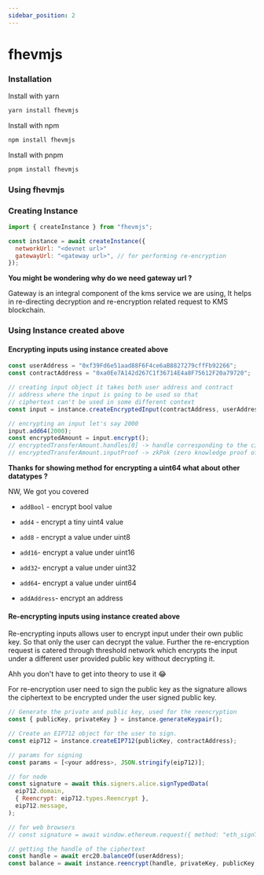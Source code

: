 ```yaml
---
sidebar_position: 2
---
```


# fhevmjs

### Installation

Install with yarn

```bash
yarn install fhevmjs
```

Install with npm

```bash
npm install fhevmjs
```

Install with pnpm
```bash
pnpm install fhevmjs
```

### Using fhevmjs

### Creating Instance 

```js
import { createInstance } from "fhevmjs";

const instance = await createInstance({
  networkUrl: "<devnet url>"
  gatewayUrl: "<gateway url>", // for performing re-encryption
});

```

**You might be wondering why do we need gateway url ?**

Gateway is an integral component of the kms service we are using, It helps in re-directing decryption and re-encryption related request to KMS blockchain.

### Using Instance created above

#### Encrypting inputs using instance created above

```js
const userAddress = "0xf39Fd6e51aad88F6F4ce6aB8827279cffFb92266";
const contractAddress = "0xa0Ee7A142d267C1f36714E4a8F75612F20a79720";

// creating input object it takes both user address and contract 
// address where the input is going to be used so that 
// ciphertext can't be used in some different context
const input = instance.createEncryptedInput(contractAddress, userAddress);

// encrypting an input let's say 2000
input.add64(2000);
const encryptedAmount = input.encrypt();
// encryptedTransferAmount.handles[0] -> handle corresponding to the ciphertext
// encryptedTransferAmount.inputProof -> zkPok (zero knowledge proof of knowledge) of ciphertext 
```

**Thanks for showing method for encrypting a uint64 what about other datatypes ?**

NW, We got you covered 

- `addBool` - encrypt bool value

- `add4` - encrypt a tiny uint4 value

- `add8` - encrypt a value under uint8
- `add16`- encrypt a value under uint16
- `add32`- encrypt a value under uint32
- `add64`- encrypt a value under uint64
- `addAddress`- encrypt an address

#### Re-encrypting inputs using instance created above

Re-encrypting inputs allows user to encrypt input under their own public key. So that only the user can decrypt the value. Further the re-encryption request is catered through threshold network which encrypts the input under a different user provided public key without decrypting it.

Ahh you don't have to get into theory to use it 😂

For re-encryption user need to sign the public key as the signature allows the ciphertext to be encrypted under the user signed public key.

```js
// Generate the private and public key, used for the reencryption
const { publicKey, privateKey } = instance.generateKeypair();

// Create an EIP712 object for the user to sign.
const eip712 = instance.createEIP712(publicKey, contractAddress);

// params for signing
const params = [<your address>, JSON.stringify(eip712)];

// for node
const signature = await this.signers.alice.signTypedData(
  eip712.domain,
  { Reencrypt: eip712.types.Reencrypt },
  eip712.message,
);

// for web browsers
// const signature = await window.ethereum.request({ method: "eth_signTypedData_v4", params });

// getting the handle of the ciphertext
const handle = await erc20.balanceOf(userAddress); 
const balance = await instance.reencrypt(handle, privateKey, publicKey, signature, contractAddress, userAddress);
```



